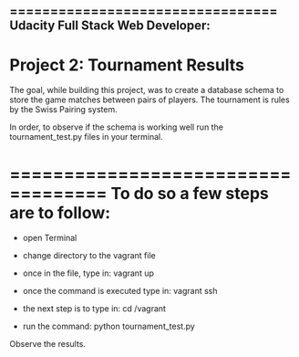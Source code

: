 =================================
Udacity Full Stack Web Developer:
---------------------------------
Project 2: Tournament Results
=================================

The goal, while building this project, was to create a database schema to store the game matches between pairs of players. The tournament is rules by the Swiss Pairing system.

In order, to observe if the schema is working well run the tournament_test.py files in your terminal.

===================================
To do so a few steps are to follow:
===================================

- open Terminal

- change directory to the vagrant file

- once in the file, type in: vagrant up

- once the command is executed type in: vagrant ssh

- the next step is to type in: cd /vagrant

- run the command: python tournament_test.py

Observe the results.



